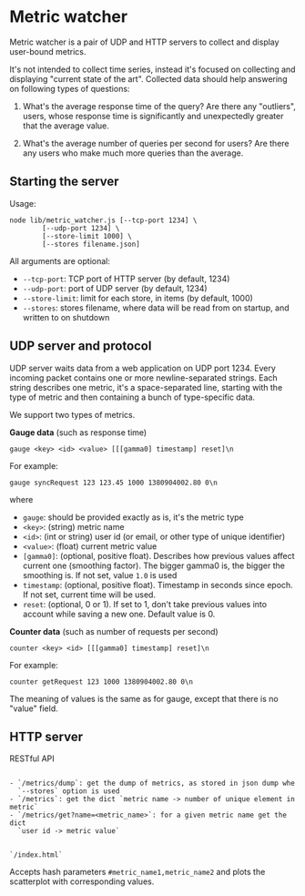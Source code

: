 Metric watcher
===============

Metric watcher is a pair of UDP and HTTP servers to collect and display
user-bound metrics.

It's not intended to collect time series, instead it's focused on collecting
and displaying "current state of the art". Collected data should help
answering on following types of questions:

1. What's the average response time of the query? Are there any "outliers",
   users, whose response time is significantly and unexpectedly
   greater that the average value.

2. What's the average number of queries per second for users? Are there any
   users who make much more queries than the average.

Starting the server
-------------------

Usage:

    node lib/metric_watcher.js [--tcp-port 1234] \
            [--udp-port 1234] \
            [--store-limit 1000] \
            [--stores filename.json]

All arguments are optional:

- `--tcp-port`: TCP port of HTTP server (by default, 1234)
- `--udp-port`: port of UDP server (by default, 1234)
- `--store-limit`: limit for each store, in items (by default, 1000)
- `--stores`: stores filename, where data will be read from on startup, and
    written to on shutdown

UDP server and protocol
------------------------

UDP server waits data from a web application on UDP port 1234. Every incoming
packet contains one or more newline-separated strings. Each string describes
one metric, it's a space-separated line, starting with the type of metric
and then containing a bunch of type-specific data.

We support two types of metrics.

**Gauge data** (such as response time)

    gauge <key> <id> <value> [[[gamma0] timestamp] reset]\n

For example:

    gauge syncRequest 123 123.45 1000 1380904002.80 0\n

where

- `gauge`: should be provided exactly as is, it's the metric type
- `<key>`: (string) metric name
- `<id>`: (int or string) user id (or email, or other type of unique identifier)
- `<value>`: (float) current metric value
- `[gamma0]`: (optional, positive float). Describes how previous values
  affect current one (smoothing factor). The bigger gamma0 is, the bigger
  the smoothing is. If not set, value `1.0` is used
- `timestamp`: (optional, positive float). Timestamp in seconds since epoch.
  If not set, current time will be used.
- `reset`: (optional, 0 or 1). If set to 1, don't take previous values
  into account while saving a new one. Default value is 0.

**Counter data** (such as number of requests per second)

    counter <key> <id> [[[gamma0] timestamp] reset]\n

For example:

    counter getRequest 123 1000 1380904002.80 0\n

The meaning of values is the same as for gauge, except that there is no "value"
field.

HTTP server
------------

RESTful API
`````````````

- `/metrics/dump`: get the dump of metrics, as stored in json dump whe
  `--stores` option is used
- `/metrics`: get the dict `metric name -> number of unique element in metric`
- `/metrics/get?name=<metric_name>`: for a given metric name get the dict
  `user id -> metric value`


`/index.html`
``````````````

Accepts hash parameters `#metric_name1,metric_name2` and plots the scatterplot
with corresponding values.
